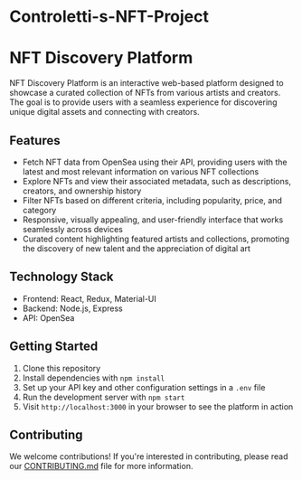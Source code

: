# Controletti-s-NFT-Project

# NFT Discovery Platform

NFT Discovery Platform is an interactive web-based platform designed to showcase a curated collection of NFTs from various artists and creators. The goal is to provide users with a seamless experience for discovering unique digital assets and connecting with creators.

## Features

- Fetch NFT data from OpenSea using their API, providing users with the latest and most relevant information on various NFT collections
- Explore NFTs and view their associated metadata, such as descriptions, creators, and ownership history
- Filter NFTs based on different criteria, including popularity, price, and category
- Responsive, visually appealing, and user-friendly interface that works seamlessly across devices
- Curated content highlighting featured artists and collections, promoting the discovery of new talent and the appreciation of digital art

## Technology Stack

- Frontend: React, Redux, Material-UI
- Backend: Node.js, Express
- API: OpenSea

## Getting Started

1. Clone this repository
2. Install dependencies with `npm install`
3. Set up your API key and other configuration settings in a `.env` file
4. Run the development server with `npm start`
5. Visit `http://localhost:3000` in your browser to see the platform in action

## Contributing

We welcome contributions! If you're interested in contributing, please read our [CONTRIBUTING.md](CONTRIBUTING.md) file for more information.
